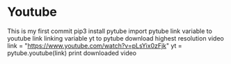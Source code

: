 # Youtube
This is my first commit
pip3 install pytube
import pytube 
link variable to youtube link
linking variable yt to pytube
download highest resolution video 
link = "https://www.youtube.com/watch?v=pLsYix0zFjk"
yt = pytube.youtube(link)
print downloaded video
